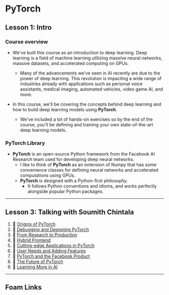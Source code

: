 # PyTorch

## **Lesson 1: Intro**

### Course overview

- We've built this course as an introduction to deep learning. Deep learning is a field of machine learning utilizing massive neural networks, massive datasets, and accelerated computing on GPUs.

  - Many of the advancements we've seen in AI recently are due to the power of deep learning. This revolution is impacting a wide range of industries already with applications such as personal voice assistants, medical imaging, automated vehicles, video game AI, and more.

- In this course, we'll be covering the concepts behind deep learning and how to build deep learning models using **PyTorch**.
  - We've included a lot of hands-on exercises so by the end of the course, you'll be defining and training your own state-of-the-art deep learning models.

### **PyTorch Library**

- **PyTorch** is an open-source Python framework from the Facebook AI Research team used for developing deep neural networks.
  - I like to think of **PyTorch** as an extension of Numpy that has some convenience classes for defining neural networks and accelerated computations using GPUs.
  - **PyTorch** is designed with a Python-first philosophy.
    - It follows Python conventions and idioms, and works perfectly alongside popular Python packages.

---

## **Lesson 3: Talking with Soumith Chintala**

1. 🎥 [Origins of PyTorch](https://youtu.be/0eLXNFv6aT8)
2. 🎥 [Debugging and Designing PyTorch](https://youtu.be/Nn8140ECzPU)
3. 🎥 [From Research to Production](https://youtu.be/eCysOAw8azs)
4. 🎥 [Hybrid Frontend](https://youtu.be/J4z-P8yUZu4)
5. 🎥 [Cutting-edge Applications in PyTorch](https://youtu.be/s8p6vqOubqw)
6. 🎥 [User Needs and Adding Features](https://youtu.be/7HH65_c7Acw)
7. 🎥 [PyTorch and the Facebook Product](https://youtu.be/TjVveb0iVrA)
8. 🎥 [The Future of PyTorch](https://youtu.be/vfCg3FoOjE4)
9. 🎥 [Learning More in AI](https://youtu.be/NMItGw0GFGM)

---

## Foam Links
